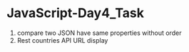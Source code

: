 # JavaScript-Day4_Task

1. compare two JSON have same properties without order
2. Rest countries API URL display
